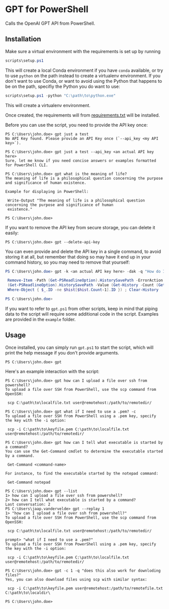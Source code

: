 # GPT for PowerShell

Calls the OpenAI GPT API from PowerShell.

## Installation

Make sure a virtual environment with the requirements is set up by running

```powershell
scripts\setup.ps1
```

This will create a local Conda environment if you have `conda` available, or try to use `python`  on the path instead to create a virtualenv environment. If you don't want to use Conda, or want to avoid using the Python that happens to be on the path, specifiy the Python you do want to use:

```powershell
scripts\setup.ps1 -python "C:\path\to\python.exe"
``` 

This will create a virtualenv environment.

Once created, the requirements will from [requirements.txt](requirements.txt) will be installed.

Before you can use the script, you need to provide the API key once:
```commandline
PS C:\Users\john.doe> gpt just a test
No API Key found. Please provide an API Key once (`--api_key <my API key>`).

PS C:\Users\john.doe> gpt just a test --api_key <an actual API key here>
Sure, let me know if you need concise answers or examples formatted for PowerShell CLI.

PS C:\Users\john.doe> gpt what is the meaning of life?
The meaning of life is a philosophical question concerning the purpose and significance of human existence.

Example for displaying in PowerShell:

 Write-Output "The meaning of life is a philosophical question concerning the purpose and significance of human
 existence."

PS C:\Users\john.doe>
```
If you want to remove the API key from secure storage, you can delete it easily:
```commandline
PS C:\Users\john.doe> gpt --delete-api-key
```
You can even provide and delete the API key in a single command, to avoid storing it at all, but remember that doing so may have it end up in your command history, so you may need to remove that yourself:
```powershell
PS C:\Users\john.doe> gpt -k <an actual API key here> -dak -q "How do I remove the last command from my command history?"

 Remove-Item -Path (Get-PSReadlineOption).HistorySavePath -ErrorAction SilentlyContinue ; Add-Content -Path
 (Get-PSReadlineOption).HistorySavePath -Value (Get-History -Count (Get-History).Count -PipelineVariable hist |
 Where-Object { $_.ID -ne $hist[$hist.Count-1].ID }) ; Clear-History

PS C:\Users\john.doe>
```

If you want to refer to `gpt.ps1` from other scripts, keep in mind that piping data to the script will require some additional code in the script. Examples are provided in the `example` folder.

## Usage

Once installed, you can simply run `gpt.ps1` to start the script, which will print the help message if you don't provide arguments.

```commandline
PS C:\Users\john.doe> gpt
```

Here's an example interaction with the script:
```none
PS C:\Users\john.doe> gpt how can I upload a file over ssh from powershell?
To upload a file over SSH from PowerShell, use the scp command from OpenSSH:

 scp C:\path\to\localfile.txt user@remotehost:/path/to/remotedir/

PS C:\Users\john.doe> gpt what if I need to use a .pem? -c
To upload a file over SSH from PowerShell using a .pem key, specify the key with the -i option:

 scp -i C:\path\to\keyfile.pem C:\path\to\localfile.txt user@remotehost:/path/to/remotedir/

PS C:\Users\john.doe> gpt how can I tell what executable is started by a command?
You can use the Get-Command cmdlet to determine the executable started by a command.

 Get-Command <command-name>

For instance, to find the executable started by the notepad command:

 Get-Command notepad

PS C:\Users\john.doe> gpt --list
1> how can I upload a file over ssh from powershell?
2> how can I tell what executable is started by a command?
Last conversation: 2
PS C:\Users\jaap.vandervelde> gpt --replay 1
1> "how can I upload a file over ssh from powershell?"
To upload a file over SSH from PowerShell, use the scp command from OpenSSH:

 scp C:\path\to\localfile.txt user@remotehost:/path/to/remotedir/

prompt> "what if I need to use a .pem?"
To upload a file over SSH from PowerShell using a .pem key, specify the key with the -i option:

 scp -i C:\path\to\keyfile.pem C:\path\to\localfile.txt user@remotehost:/path/to/remotedir/

PS C:\Users\john.doe> gpt -c 1 -q "does this also work for downloding files?"
Yes, you can also download files using scp with similar syntax:

 scp -i C:\path\to\keyfile.pem user@remotehost:/path/to/remotefile.txt C:\path\to\localdir\

PS C:\Users\john.doe>
```
